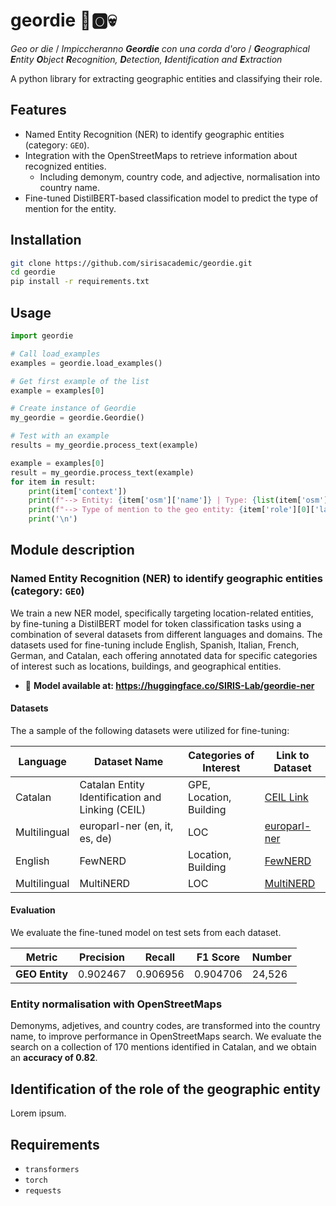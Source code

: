 # geordie 📌🅾️💀
_Geo or die_ / _Impiccheranno **Geordie** con una corda d'oro_ / _**G**eographical **E**ntity **O**bject **R**ecognition, **D**etection, **I**dentification and **E**xtraction_

A python library for extracting geographic entities and classifying their role.

## Features

- Named Entity Recognition (NER) to identify geographic entities (category: `GEO`).
- Integration with the OpenStreetMaps to retrieve information about recognized entities.
    - Including demonym, country code, and adjective, normalisation into country name.
- Fine-tuned DistilBERT-based classification model to predict the type of mention for the entity.

## Installation

```bash
git clone https://github.com/sirisacademic/geordie.git
cd geordie
pip install -r requirements.txt
```

## Usage

```python
import geordie 

# Call load_examples
examples = geordie.load_examples()

# Get first example of the list
example = examples[0]

# Create instance of Geordie
my_geordie = geordie.Geordie()

# Test with an example
results = my_geordie.process_text(example)

example = examples[0]
result = my_geordie.process_text(example)
for item in result:
    print(item['context'])
    print(f"--> Entity: {item['osm']['name']} | Type: {list(item['osm']['address'].keys())[0]} | Place: {item['osm']['address']['county']}")
    print(f"--> Type of mention to the geo entity: {item['role'][0]['label']}")
    print('\n')
```

## Module description
### Named Entity Recognition (NER) to identify geographic entities (category: `GEO`)
We train a new NER model, specifically targeting location-related entities, by fine-tuning a DistilBERT model for token classification tasks using a combination of several datasets from different languages and domains. The datasets used for fine-tuning include English, Spanish, Italian, French, German, and Catalan, each offering annotated data for specific categories of interest such as locations, buildings, and geographical entities.

- 🤗 **Model available at: https://huggingface.co/SIRIS-Lab/geordie-ner**

#### Datasets
The a sample of the following datasets were utilized for fine-tuning:

| Language       | Dataset Name                                         | Categories of Interest               | Link to Dataset        |
|----------------|------------------------------------------------------|--------------------------------------|------------------------|
| Catalan        | Catalan Entity Identification and Linking (CEIL)      | GPE, Location, Building              | [CEIL Link](#)          |
| Multilingual   | europarl-ner (en, it, es, de)                         | LOC                                  | [europarl-ner](#)       |
| English        | FewNERD                                               | Location, Building                   | [FewNERD](#)            |
| Multilingual   | MultiNERD                                              | LOC                                  | [MultiNERD](#)          |

#### Evaluation
We evaluate the fine-tuned model on test sets from each dataset.

| Metric              | Precision | Recall   | F1 Score | Number      |
|---------------------|-----------|----------|----------|-------------|
| **GEO Entity**             | 0.902467  | 0.906956 | 0.904706 | 24,526      |

### Entity normalisation with OpenStreetMaps

Demonyms, adjetives, and country codes, are transformed into the country name, to improve performance in OpenStreetMaps search.
We evaluate the search on a collection of 170 mentions identified in Catalan, and we obtain an **accuracy of 0.82**.

## Identification of the role of the geographic entity

Lorem ipsum.

## Requirements
- `transformers`
- `torch`
- `requests`


